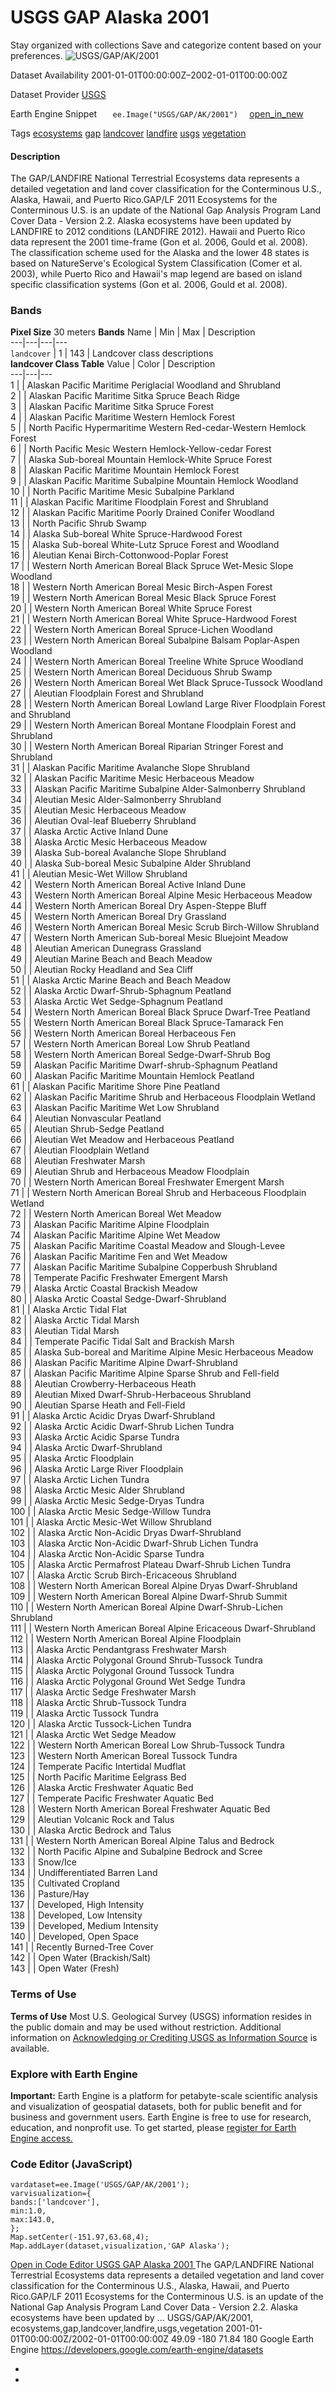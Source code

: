  
#  USGS GAP Alaska 2001 
Stay organized with collections  Save and categorize content based on your preferences. 
![USGS/GAP/AK/2001](https://developers.google.com/earth-engine/datasets/images/USGS/USGS_GAP_AK_2001_sample.png) 

Dataset Availability
    2001-01-01T00:00:00Z–2002-01-01T00:00:00Z 

Dataset Provider
     [ USGS ](https://gapanalysis.usgs.gov/gaplandcover/) 

Earth Engine Snippet
     `    ee.Image("USGS/GAP/AK/2001")   ` [ open_in_new ](https://code.earthengine.google.com/?scriptPath=Examples:Datasets/USGS/USGS_GAP_AK_2001) 

Tags
     [ecosystems](https://developers.google.com/earth-engine/datasets/tags/ecosystems) [gap](https://developers.google.com/earth-engine/datasets/tags/gap) [landcover](https://developers.google.com/earth-engine/datasets/tags/landcover) [landfire](https://developers.google.com/earth-engine/datasets/tags/landfire) [usgs](https://developers.google.com/earth-engine/datasets/tags/usgs) [vegetation](https://developers.google.com/earth-engine/datasets/tags/vegetation)
#### Description
The GAP/LANDFIRE National Terrestrial Ecosystems data represents a detailed vegetation and land cover classification for the Conterminous U.S., Alaska, Hawaii, and Puerto Rico.GAP/LF 2011 Ecosystems for the Conterminous U.S. is an update of the National Gap Analysis Program Land Cover Data - Version 2.2. Alaska ecosystems have been updated by LANDFIRE to 2012 conditions (LANDFIRE 2012). Hawaii and Puerto Rico data represent the 2001 time-frame (Gon et al. 2006, Gould et al. 2008). The classification scheme used for the Alaska and the lower 48 states is based on NatureServe's Ecological System Classification (Comer et al. 2003), while Puerto Rico and Hawaii's map legend are based on island specific classification systems (Gon et al. 2006, Gould et al. 2008).
### Bands
**Pixel Size** 30 meters 
**Bands**
Name | Min | Max | Description  
---|---|---|---  
`landcover` |  1  |  143  | Landcover class descriptions  
**landcover Class Table**
Value | Color | Description  
---|---|---  
1 |  | Alaskan Pacific Maritime Periglacial Woodland and Shrubland  
2 |  | Alaskan Pacific Maritime Sitka Spruce Beach Ridge  
3 |  | Alaskan Pacific Maritime Sitka Spruce Forest  
4 |  | Alaskan Pacific Maritime Western Hemlock Forest  
5 |  | North Pacific Hypermaritime Western Red-cedar-Western Hemlock Forest  
6 |  | North Pacific Mesic Western Hemlock-Yellow-cedar Forest  
7 |  | Alaska Sub-boreal Mountain Hemlock-White Spruce Forest  
8 |  | Alaskan Pacific Maritime Mountain Hemlock Forest  
9 |  | Alaskan Pacific Maritime Subalpine Mountain Hemlock Woodland  
10 |  | North Pacific Maritime Mesic Subalpine Parkland  
11 |  | Alaskan Pacific Maritime Floodplain Forest and Shrubland  
12 |  | Alaskan Pacific Maritime Poorly Drained Conifer Woodland  
13 |  | North Pacific Shrub Swamp  
14 |  | Alaska Sub-boreal White Spruce-Hardwood Forest  
15 |  | Alaska Sub-boreal White-Lutz Spruce Forest and Woodland  
16 |  | Aleutian Kenai Birch-Cottonwood-Poplar Forest  
17 |  | Western North American Boreal Black Spruce Wet-Mesic Slope Woodland  
18 |  | Western North American Boreal Mesic Birch-Aspen Forest  
19 |  | Western North American Boreal Mesic Black Spruce Forest  
20 |  | Western North American Boreal White Spruce Forest  
21 |  | Western North American Boreal White Spruce-Hardwood Forest  
22 |  | Western North American Boreal Spruce-Lichen Woodland  
23 |  | Western North American Boreal Subalpine Balsam Poplar-Aspen Woodland  
24 |  | Western North American Boreal Treeline White Spruce Woodland  
25 |  | Western North American Boreal Deciduous Shrub Swamp  
26 |  | Western North American Boreal Wet Black Spruce-Tussock Woodland  
27 |  | Aleutian Floodplain Forest and Shrubland  
28 |  | Western North American Boreal Lowland Large River Floodplain Forest and Shrubland  
29 |  | Western North American Boreal Montane Floodplain Forest and Shrubland  
30 |  | Western North American Boreal Riparian Stringer Forest and Shrubland  
31 |  | Alaskan Pacific Maritime Avalanche Slope Shrubland  
32 |  | Alaskan Pacific Maritime Mesic Herbaceous Meadow  
33 |  | Alaskan Pacific Maritime Subalpine Alder-Salmonberry Shrubland  
34 |  | Aleutian Mesic Alder-Salmonberry Shrubland  
35 |  | Aleutian Mesic Herbaceous Meadow  
36 |  | Aleutian Oval-leaf Blueberry Shrubland  
37 |  | Alaska Arctic Active Inland Dune  
38 |  | Alaska Arctic Mesic Herbaceous Meadow  
39 |  | Alaska Sub-boreal Avalanche Slope Shrubland  
40 |  | Alaska Sub-boreal Mesic Subalpine Alder Shrubland  
41 |  | Aleutian Mesic-Wet Willow Shrubland  
42 |  | Western North American Boreal Active Inland Dune  
43 |  | Western North American Boreal Alpine Mesic Herbaceous Meadow  
44 |  | Western North American Boreal Dry Aspen-Steppe Bluff  
45 |  | Western North American Boreal Dry Grassland  
46 |  | Western North American Boreal Mesic Scrub Birch-Willow Shrubland  
47 |  | Western North American Sub-boreal Mesic Bluejoint Meadow  
48 |  | Aleutian American Dunegrass Grassland  
49 |  | Aleutian Marine Beach and Beach Meadow  
50 |  | Aleutian Rocky Headland and Sea Cliff  
51 |  | Alaska Arctic Marine Beach and Beach Meadow  
52 |  | Alaska Arctic Dwarf-Shrub-Sphagnum Peatland  
53 |  | Alaska Arctic Wet Sedge-Sphagnum Peatland  
54 |  | Western North American Boreal Black Spruce Dwarf-Tree Peatland  
55 |  | Western North American Boreal Black Spruce-Tamarack Fen  
56 |  | Western North American Boreal Herbaceous Fen  
57 |  | Western North American Boreal Low Shrub Peatland  
58 |  | Western North American Boreal Sedge-Dwarf-Shrub Bog  
59 |  | Alaskan Pacific Maritime Dwarf-shrub-Sphagnum Peatland  
60 |  | Alaskan Pacific Maritime Mountain Hemlock Peatland  
61 |  | Alaskan Pacific Maritime Shore Pine Peatland  
62 |  | Alaskan Pacific Maritime Shrub and Herbaceous Floodplain Wetland  
63 |  | Alaskan Pacific Maritime Wet Low Shrubland  
64 |  | Aleutian Nonvascular Peatland  
65 |  | Aleutian Shrub-Sedge Peatland  
66 |  | Aleutian Wet Meadow and Herbaceous Peatland  
67 |  | Aleutian Floodplain Wetland  
68 |  | Aleutian Freshwater Marsh  
69 |  | Aleutian Shrub and Herbaceous Meadow Floodplain  
70 |  | Western North American Boreal Freshwater Emergent Marsh  
71 |  | Western North American Boreal Shrub and Herbaceous Floodplain Wetland  
72 |  | Western North American Boreal Wet Meadow  
73 |  | Alaskan Pacific Maritime Alpine Floodplain  
74 |  | Alaskan Pacific Maritime Alpine Wet Meadow  
75 |  | Alaskan Pacific Maritime Coastal Meadow and Slough-Levee  
76 |  | Alaskan Pacific Maritime Fen and Wet Meadow  
77 |  | Alaskan Pacific Maritime Subalpine Copperbush Shrubland  
78 |  | Temperate Pacific Freshwater Emergent Marsh  
79 |  | Alaska Arctic Coastal Brackish Meadow  
80 |  | Alaska Arctic Coastal Sedge-Dwarf-Shrubland  
81 |  | Alaska Arctic Tidal Flat  
82 |  | Alaska Arctic Tidal Marsh  
83 |  | Aleutian Tidal Marsh  
84 |  | Temperate Pacific Tidal Salt and Brackish Marsh  
85 |  | Alaska Sub-boreal and Maritime Alpine Mesic Herbaceous Meadow  
86 |  | Alaskan Pacific Maritime Alpine Dwarf-Shrubland  
87 |  | Alaskan Pacific Maritime Alpine Sparse Shrub and Fell-field  
88 |  | Aleutian Crowberry-Herbaceous Heath  
89 |  | Aleutian Mixed Dwarf-Shrub-Herbaceous Shrubland  
90 |  | Aleutian Sparse Heath and Fell-Field  
91 |  | Alaska Arctic Acidic Dryas Dwarf-Shrubland  
92 |  | Alaska Arctic Acidic Dwarf-Shrub Lichen Tundra  
93 |  | Alaska Arctic Acidic Sparse Tundra  
94 |  | Alaska Arctic Dwarf-Shrubland  
95 |  | Alaska Arctic Floodplain  
96 |  | Alaska Arctic Large River Floodplain  
97 |  | Alaska Arctic Lichen Tundra  
98 |  | Alaska Arctic Mesic Alder Shrubland  
99 |  | Alaska Arctic Mesic Sedge-Dryas Tundra  
100 |  | Alaska Arctic Mesic Sedge-Willow Tundra  
101 |  | Alaska Arctic Mesic-Wet Willow Shrubland  
102 |  | Alaska Arctic Non-Acidic Dryas Dwarf-Shrubland  
103 |  | Alaska Arctic Non-Acidic Dwarf-Shrub Lichen Tundra  
104 |  | Alaska Arctic Non-Acidic Sparse Tundra  
105 |  | Alaska Arctic Permafrost Plateau Dwarf-Shrub Lichen Tundra  
107 |  | Alaska Arctic Scrub Birch-Ericaceous Shrubland  
108 |  | Western North American Boreal Alpine Dryas Dwarf-Shrubland  
109 |  | Western North American Boreal Alpine Dwarf-Shrub Summit  
110 |  | Western North American Boreal Alpine Dwarf-Shrub-Lichen Shrubland  
111 |  | Western North American Boreal Alpine Ericaceous Dwarf-Shrubland  
112 |  | Western North American Boreal Alpine Floodplain  
113 |  | Alaska Arctic Pendantgrass Freshwater Marsh  
114 |  | Alaska Arctic Polygonal Ground Shrub-Tussock Tundra  
115 |  | Alaska Arctic Polygonal Ground Tussock Tundra  
116 |  | Alaska Arctic Polygonal Ground Wet Sedge Tundra  
117 |  | Alaska Arctic Sedge Freshwater Marsh  
118 |  | Alaska Arctic Shrub-Tussock Tundra  
119 |  | Alaska Arctic Tussock Tundra  
120 |  | Alaska Arctic Tussock-Lichen Tundra  
121 |  | Alaska Arctic Wet Sedge Meadow  
122 |  | Western North American Boreal Low Shrub-Tussock Tundra  
123 |  | Western North American Boreal Tussock Tundra  
124 |  | Temperate Pacific Intertidal Mudflat  
125 |  | North Pacific Maritime Eelgrass Bed  
126 |  | Alaska Arctic Freshwater Aquatic Bed  
127 |  | Temperate Pacific Freshwater Aquatic Bed  
128 |  | Western North American Boreal Freshwater Aquatic Bed  
129 |  | Aleutian Volcanic Rock and Talus  
130 |  | Alaska Arctic Bedrock and Talus  
131 |  | Western North American Boreal Alpine Talus and Bedrock  
132 |  | North Pacific Alpine and Subalpine Bedrock and Scree  
133 |  | Snow/Ice  
134 |  | Undifferentiated Barren Land  
135 |  | Cultivated Cropland  
136 |  | Pasture/Hay  
137 |  | Developed, High Intensity  
138 |  | Developed, Low Intensity  
139 |  | Developed, Medium Intensity  
140 |  | Developed, Open Space  
141 |  | Recently Burned-Tree Cover  
142 |  | Open Water (Brackish/Salt)  
143 |  | Open Water (Fresh)  
### Terms of Use
**Terms of Use**
Most U.S. Geological Survey (USGS) information resides in the public domain and may be used without restriction. Additional information on [Acknowledging or Crediting USGS as Information Source](https://www.usgs.gov/information-policies-and-instructions/crediting-usgs) is available.
### Explore with Earth Engine
**Important:** Earth Engine is a platform for petabyte-scale scientific analysis and visualization of geospatial datasets, both for public benefit and for business and government users. Earth Engine is free to use for research, education, and nonprofit use. To get started, please [register for Earth Engine access.](https://console.cloud.google.com/earth-engine)
### Code Editor (JavaScript)
```
vardataset=ee.Image('USGS/GAP/AK/2001');
varvisualization={
bands:['landcover'],
min:1.0,
max:143.0,
};
Map.setCenter(-151.97,63.68,4);
Map.addLayer(dataset,visualization,'GAP Alaska');
```
[ Open in Code Editor ](https://code.earthengine.google.com/?scriptPath=Examples:Datasets/USGS/USGS_GAP_AK_2001)
[ USGS GAP Alaska 2001 ](https://developers.google.com/earth-engine/datasets/catalog/USGS_GAP_AK_2001)
The GAP/LANDFIRE National Terrestrial Ecosystems data represents a detailed vegetation and land cover classification for the Conterminous U.S., Alaska, Hawaii, and Puerto Rico.GAP/LF 2011 Ecosystems for the Conterminous U.S. is an update of the National Gap Analysis Program Land Cover Data - Version 2.2. Alaska ecosystems have been updated by …
USGS/GAP/AK/2001, ecosystems,gap,landcover,landfire,usgs,vegetation 
2001-01-01T00:00:00Z/2002-01-01T00:00:00Z
49.09 -180 71.84 180 
Google Earth Engine
https://developers.google.com/earth-engine/datasets
  * [ ](https://doi.org/https://gapanalysis.usgs.gov/gaplandcover/)
  * [ ](https://doi.org/https://developers.google.com/earth-engine/datasets/catalog/USGS_GAP_AK_2001)


